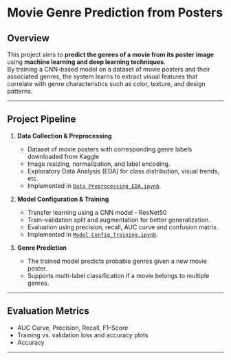 # Movie Genre Prediction from Posters

##  Overview
This project aims to **predict the genres of a movie from its poster image** using **machine learning and deep learning techniques**.  
By training a CNN-based model on a dataset of movie posters and their associated genres, the system learns to extract visual features that correlate with genre characteristics such as color, texture, and design patterns.

---

##  Project Pipeline
1. **Data Collection & Preprocessing**
   - Dataset of movie posters with corresponding genre labels downloaded from Kaggle 
   - Image resizing, normalization, and label encoding.
   - Exploratory Data Analysis (EDA) for class distribution, visual trends, etc.
   - Implemented in [`Data Preprocessing_EDA.ipynb`](./Data%20Preprocessing_EDA.ipynb).

2. **Model Configuration & Training**
   - Transfer learning using a CNN model - ResNet50 
   - Train–validation split and augmentation for better generalization.
   - Evaluation using precision, recall, AUC curve and confusion matrix.
   - Implemented in [`Model Config_Training.ipynb`](./Model%20Config_Training.ipynb).

3. **Genre Prediction**
   - The trained model predicts probable genres given a new movie poster.
   - Supports multi-label classification if a movie belongs to multiple genres.

---

##  Evaluation Metrics 
- AUC Curve, Precision, Recall, F1-Score   
- Training vs. validation loss and accuracy plots
- Accuracy

---

